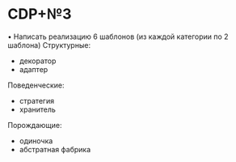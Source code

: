 # CDP+№3
•	Написать реализацию 6 шаблонов (из каждой категории  по 2 шаблона)
Структурные:
- декоратор
- адаптер

Поведенческие:
- стратегия
- хранитель

Порождающие:
- одиночка
- абстратная фабрика
